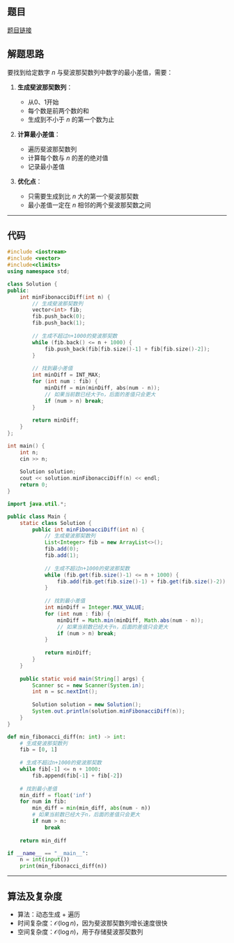 ## 题目
[题目链接](https://www.nowcoder.com/practice/743de16bf29041b7b423609628a1fa8c?tpId=182&tqId=354371&sourceUrl=/exam/oj&channenl=wgithub&fromPut=wgithub)

## 解题思路

要找到给定数字 $n$ 与斐波那契数列中数字的最小差值，需要：

1. **生成斐波那契数列**：
   - 从0、1开始
   - 每个数是前两个数的和
   - 生成到不小于 $n$ 的第一个数为止

2. **计算最小差值**：
   - 遍历斐波那契数列
   - 计算每个数与 $n$ 的差的绝对值
   - 记录最小差值

3. **优化点**：
   - 只需要生成到比 $n$ 大的第一个斐波那契数
   - 最小差值一定在 $n$ 相邻的两个斐波那契数之间

---

## 代码

```c++ []
#include <iostream>
#include <vector>
#include<climits>
using namespace std;

class Solution {
public:
    int minFibonacciDiff(int n) {
        // 生成斐波那契数列
        vector<int> fib;
        fib.push_back(0);
        fib.push_back(1);
        
        // 生成不超过n+1000的斐波那契数
        while (fib.back() <= n + 1000) {
            fib.push_back(fib[fib.size()-1] + fib[fib.size()-2]);
        }
        
        // 找到最小差值
        int minDiff = INT_MAX;
        for (int num : fib) {
            minDiff = min(minDiff, abs(num - n));
            // 如果当前数已经大于n，后面的差值只会更大
            if (num > n) break;
        }
        
        return minDiff;
    }
};

int main() {
    int n;
    cin >> n;
    
    Solution solution;
    cout << solution.minFibonacciDiff(n) << endl;
    return 0;
}
```

```java []
import java.util.*;

public class Main {
    static class Solution {
        public int minFibonacciDiff(int n) {
            // 生成斐波那契数列
            List<Integer> fib = new ArrayList<>();
            fib.add(0);
            fib.add(1);
            
            // 生成不超过n+1000的斐波那契数
            while (fib.get(fib.size()-1) <= n + 1000) {
                fib.add(fib.get(fib.size()-1) + fib.get(fib.size()-2));
            }
            
            // 找到最小差值
            int minDiff = Integer.MAX_VALUE;
            for (int num : fib) {
                minDiff = Math.min(minDiff, Math.abs(num - n));
                // 如果当前数已经大于n，后面的差值只会更大
                if (num > n) break;
            }
            
            return minDiff;
        }
    }
    
    public static void main(String[] args) {
        Scanner sc = new Scanner(System.in);
        int n = sc.nextInt();
        
        Solution solution = new Solution();
        System.out.println(solution.minFibonacciDiff(n));
    }
}
```

```python []
def min_fibonacci_diff(n: int) -> int:
    # 生成斐波那契数列
    fib = [0, 1]
    
    # 生成不超过n+1000的斐波那契数
    while fib[-1] <= n + 1000:
        fib.append(fib[-1] + fib[-2])
    
    # 找到最小差值
    min_diff = float('inf')
    for num in fib:
        min_diff = min(min_diff, abs(num - n))
        # 如果当前数已经大于n，后面的差值只会更大
        if num > n:
            break
    
    return min_diff

if __name__ == "__main__":
    n = int(input())
    print(min_fibonacci_diff(n))
```

---

## 算法及复杂度
- 算法：动态生成 + 遍历
- 时间复杂度：$\mathcal{O}(\log n)$，因为斐波那契数列增长速度很快
- 空间复杂度：$\mathcal{O}(\log n)$，用于存储斐波那契数列